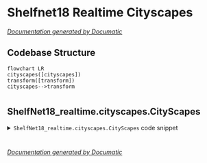 # Shelfnet18 Realtime Cityscapes

[_Documentation generated by Documatic_](https://www.documatic.com)

<!---Documatic-section-Codebase Structure-start--->
## Codebase Structure

<!---Documatic-block-system_architecture-start--->
```mermaid
flowchart LR
cityscapes([cityscapes])
transform([transform])
cityscapes-->transform
```
<!---Documatic-block-system_architecture-end--->

# #
<!---Documatic-section-Codebase Structure-end--->

<!---Documatic-section-ShelfNet18_realtime.cityscapes.CityScapes-start--->
## ShelfNet18_realtime.cityscapes.CityScapes

<!---Documatic-section-CityScapes-start--->
<!---Documatic-block-ShelfNet18_realtime.cityscapes.CityScapes-start--->
<details>
	<summary><code>ShelfNet18_realtime.cityscapes.CityScapes</code> code snippet</summary>

```python
class CityScapes(Dataset):

    def __init__(self, rootpth, cropsize=(640, 480), mode='train', label_scale=1.0, *args, **kwargs):
        super(CityScapes, self).__init__(*args, **kwargs)
        assert mode in ('train', 'val', 'test')
        self.mode = mode
        self.ignore_lb = 255
        self.label_scale = label_scale
        with open('./cityscapes_info.json', 'r') as fr:
            labels_info = json.load(fr)
        self.lb_map = {el['id']: el['trainId'] for el in labels_info}
        self.imgs = {}
        imgnames = []
        impth = osp.join(rootpth, 'leftImg8bit', mode)
        folders = os.listdir(impth)
        for fd in folders:
            fdpth = osp.join(impth, fd)
            im_names = os.listdir(fdpth)
            names = [el.replace('_leftImg8bit.png', '') for el in im_names]
            impths = [osp.join(fdpth, el) for el in im_names]
            imgnames.extend(names)
            self.imgs.update(dict(zip(names, impths)))
        self.labels = {}
        gtnames = []
        if self.mode == 'test':
            gtpth = osp.join(rootpth, mode)
        else:
            gtpth = osp.join(rootpth, 'gtFine', mode)
        folders = os.listdir(gtpth)
        for fd in folders:
            if fd == 'info.json':
                continue
            fdpth = osp.join(gtpth, fd)
            lbnames = os.listdir(fdpth)
            lbnames = [el for el in lbnames if 'labelIds' in el]
            names = [el.replace('_gtFine_labelIds.png', '') for el in lbnames]
            lbpths = [osp.join(fdpth, el) for el in lbnames]
            gtnames.extend(names)
            self.labels.update(dict(zip(names, lbpths)))
        self.imnames = imgnames
        self.len = len(self.imnames)
        if self.mode != 'test':
            assert set(imgnames) == set(gtnames)
            assert set(self.imnames) == set(self.imgs.keys())
            assert set(self.imnames) == set(self.labels.keys())
        self.to_tensor = transforms.Compose([transforms.ToTensor(), transforms.Normalize((0.485, 0.456, 0.406), (0.229, 0.224, 0.225))])
        self.trans_train = Compose([ColorJitter(brightness=0.5, contrast=0.5, saturation=0.5), HorizontalFlip(), RandomScale((0.75, 1.0, 1.25, 1.5, 1.75, 2.0)), RandomCrop(cropsize)])

    def __getitem__(self, idx):
        fn = self.imnames[idx]
        impth = self.imgs[fn]
        img = Image.open(impth)
        if self.mode != 'test':
            lbpth = self.labels[fn]
            label = Image.open(lbpth)
        if self.mode == 'train':
            im_lb = dict(im=img, lb=label)
            im_lb = self.trans_train(im_lb)
            (img, label) = (im_lb['im'], im_lb['lb'])
            img = self.to_tensor(img)
            label = np.array(label).astype(np.int64)[np.newaxis, :]
            label = self.convert_labels(label)
            return (img, label)
        elif self.mode == 'val':
            img = self.to_tensor(img)
            if self.label_scale != 1.0:
                (H, W) = label.size
                label = label.resize((int(H * self.label_scale), int(W * self.label_scale)), Image.NEAREST)
            label = np.array(label).astype(np.int64)[np.newaxis, :]
            label = self.convert_labels(label)
            return (img, label)
        else:
            img = self.to_tensor(img)
            return (img, impth)

    def __len__(self):
        return self.len

    def convert_labels(self, label):
        for (k, v) in self.lb_map.items():
            label[label == k] = v
        return label
```
</details>
<!---Documatic-block-ShelfNet18_realtime.cityscapes.CityScapes-end--->
<!---Documatic-section-CityScapes-end--->

# #
<!---Documatic-section-ShelfNet18_realtime.cityscapes.CityScapes-end--->

[_Documentation generated by Documatic_](https://www.documatic.com)